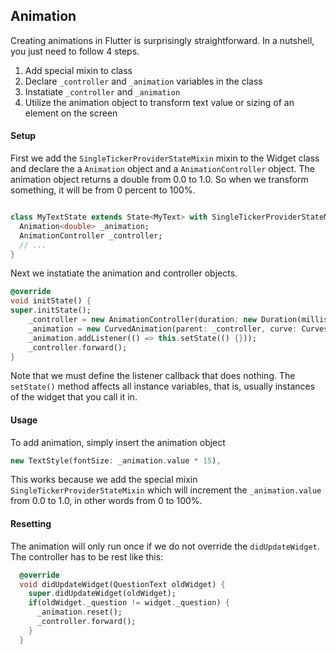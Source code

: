 


## Animation

Creating animations in Flutter is surprisingly straightforward. In a nutshell,
you just need to follow 4 steps. 

1. Add special mixin to class 
2. Declare `_controller` and `_animation` variables in the class
3. Instatiate `_controller` and `_animation` 
4. Utilize the animation object to transform text value or sizing of an element on the screen


#### Setup

First we add the `SingleTickerProviderStateMixin` mixin to the Widget class and declare the
a `Animation` object and a `AnimationController` object. The animation object returns a 
double from 0.0 to 1.0. So when we transform something, it will be from 0 percent to 100%.
```dart

class MyTextState extends State<MyText> with SingleTickerProviderStateMixin {
  Animation<double> _animation;
  AnimationController _controller;
  // ...
}
```

Next we instatiate the animation and controller objects.
```dart
@override
void initState() {
super.initState();
    _controller = new AnimationController(duration: new Duration(milliseconds: 500), vsync: this);
    _animation = new CurvedAnimation(parent: _controller, curve: Curves.bounceOut);
    _animation.addListener(() => this.setState(() {})); 
    _controller.forward(); 
}
```
Note that we must define the listener callback that does nothing. The `setState()` method affects all instance variables, that is, usually instances of the widget that you call it in.

#### Usage 

To add animation, simply insert the animation object 
```dart
new TextStyle(fontSize: _animation.value * 15),
```
This works because we add the special mixin `SingleTickerProviderStateMixin` which will increment
the `_animation.value` from 0.0 to 1.0, in other words from 0 to 100%.


#### Resetting 
The animation will only run once if we do not override the `didUpdateWidget`. The controller
has to be rest like this:
```dart
  @override
  void didUpdateWidget(QuestionText oldWidget) {
    super.didUpdateWidget(oldWidget);
    if(oldWidget._question != widget._question) {
      _animation.reset();
      _controller.forward();
    }
  }
```




